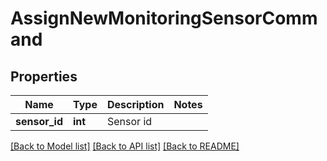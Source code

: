 # AssignNewMonitoringSensorCommand

## Properties
Name | Type | Description | Notes
------------ | ------------- | ------------- | -------------
**sensor_id** | **int** | Sensor id | 

[[Back to Model list]](../README.md#documentation-for-models) [[Back to API list]](../README.md#documentation-for-api-endpoints) [[Back to README]](../README.md)


